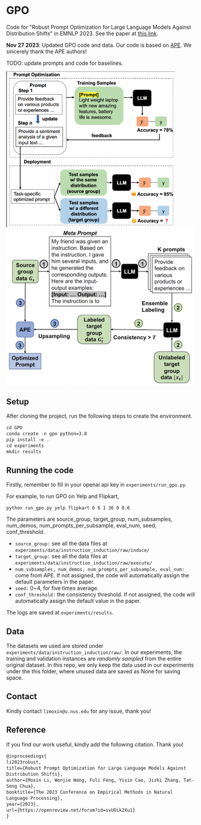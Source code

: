 # GPO
Code for "Robust Prompt Optimization for Large Language Models Against Distribution Shifts" in EMNLP 2023. See the paper at [this link](https://arxiv.org/abs/2305.13954). 

**Nov 27 2023**: Updated GPO code and data. Our code is based on [APE](https://github.com/keirp/automatic_prompt_engineer/tree/5f8058c041ba271599539069f594f93f92278a1e). We sincerely thank the APE authors!

TODO: update prompts and code for baselines. 

<p float="left">
  <img src="/intro.png" width="450" />
  <img src="/framework.png" width="500" /> 
</p>


## Setup
After cloning the project, run the following steps to create the environment. 

```
cd GPO
conda create -n gpo python=3.8
pip install -e .
cd experiments
mkdir results
```

## Running the code
Firstly, remember to fill in your openai api key in `experiments/run_gpo.py`. 

For example, to run GPO on Yelp and Flipkart,
```
python run_gpo.py yelp flipkart 6 6 1 36 0 0.6
```
The parameters are source_group, target_group, num_subsamples, num_demos, num_prompts_per_subsample, eval_num, seed, conf_threshold. 

- `source_group:` see all the data files at `experiments/data/instruction_induction/raw/induce/`
- `target_group:` see all the data files at `experiments/data/instruction_induction/raw/execute/`
- `num_subsamples, num_demos, num_prompts_per_subsample, eval_num:` come from APE. If not assigned, the code will automatically assign the default parameters in the paper. 
- `seed:` 0~4, for five times average. 
- `conf_threshold:` the consistency threshold. If not assigned, the code will automatically assign the default value in the paper. 

The logs are saved at `experiments/results`. 

## Data
The datasets we used are stored under `experiments/data/instruction_induction/raw/`. In our experiments, the training and validation instances are *randomly sampled* from the entire original dataset. In this repo, we only keep the data used in our experiments under the this folder, where unused data are saved as None for saving space. 

## Contact
Kindly contact `limoxin@u.nus.edu` for any issue, thank you!

## Reference
If you find our work useful, kindly add the following citation. Thank you!
```
@inproceedings{
li2023robust,
title={Robust Prompt Optimization for Large Language Models Against Distribution Shifts},
author={Moxin Li, Wenjie Wang, Fuli Feng, Yixin Cao, Jizhi Zhang, Tat-Seng Chua},
booktitle={The 2023 Conference on Empirical Methods in Natural Language Processing},
year={2023},
url={https://openreview.net/forum?id=svUOik2Xu1}
}
```
